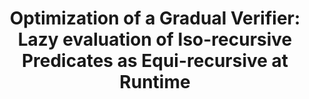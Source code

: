 ---
title: "Optimization of a Gradual Verifier: Lazy evaluation of Iso-recursive Predicates as Equi-recursive at Runtime"
authors: Jan-Paul Ramos-Dávila
type:
category: competition
conf: POPL SRC
in: "ACM SIGPLAN Symposium on Principles of Programming Languages"
year: 2024
month: January
dates: 17-19
web_link: https://popl24.sigplan.org/details/POPL-2024-student-research-competition/16/Optimization-of-a-Gradual-Verifier-Lazy-evaluation-of-Iso-recursive-Predicates-as-Eq
---